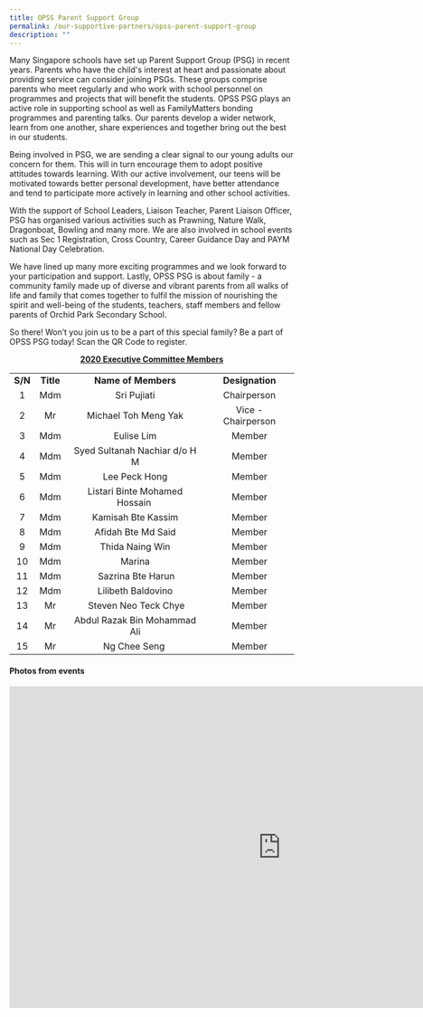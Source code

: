 ```yaml
---
title: OPSS Parent Support Group
permalink: /our-supportive-partners/opss-parent-support-group
description: ""
---
```

<p>Many Singapore schools have set up Parent Support Group (PSG) in recent years. Parents who have the child's interest at heart and passionate about providing service can consider joining PSGs. These groups comprise parents who meet regularly and who work with school personnel on programmes and projects that will benefit the students. OPSS PSG plays an active role in supporting school as well as FamilyMatters bonding programmes and parenting talks. Our parents develop a wider network, learn from one another, share experiences and together bring out the best in our students.&nbsp;</p>
<p>Being involved in PSG, we are sending a clear signal to our young adults our concern for them. This will in turn encourage them to adopt positive attitudes towards learning. With our active involvement, our teens will be motivated towards better personal development, have better attendance and tend to participate more actively in learning and other school activities.&nbsp;</p>
<p>With the support of School Leaders, Liaison Teacher, Parent Liaison Officer, PSG has organised various activities such as Prawning, Nature Walk, Dragonboat, Bowling and many more. We are also involved in school events such as Sec 1 Registration, Cross Country, Career Guidance Day and PAYM National Day Celebration.&nbsp;</p>
<p>We have lined up many more exciting programmes and we look forward to your participation and support. Lastly, OPSS PSG is about family - a community family made up of diverse and vibrant parents from all walks of life and family that comes together to fulfil the mission of nourishing the spirit and well-being of the students, teachers, staff members and fellow parents of Orchid Park Secondary School.&nbsp;</p>
<p>So there! Won&rsquo;t you join us to be a part of this special family? Be a part of OPSS PSG today! Scan the QR Code to register.</p>
<p style="text-align: center;"><strong><u>2020 Executive Committee Members</u></strong></p>
<table style="margin-left: auto; margin-right: auto;">
<tbody>
<tr>
<td style="text-align: center;"><strong>S/N</strong></td>
<td style="text-align: center;"><strong>Title</strong></td>
<td style="text-align: center;"><strong>Name of Members</strong></td>
<td style="text-align: center;"><strong>Designation</strong></td>
</tr>
<tr>
<td style="text-align: center;">1</td>
<td style="text-align: center;">Mdm</td>
<td style="text-align: center;">Sri Pujiati</td>
<td style="text-align: center;">Chairperson</td>
</tr>
<tr>
<td style="text-align: center;">2</td>
<td style="text-align: center;">Mr</td>
<td style="text-align: center;">Michael Toh Meng Yak</td>
<td style="text-align: center;">Vice - Chairperson</td>
</tr>
<tr>
<td style="text-align: center;">3</td>
<td style="text-align: center;">Mdm</td>
<td style="text-align: center;">Eulise Lim</td>
<td style="text-align: center;">Member</td>
</tr>
<tr>
<td style="text-align: center;">4</td>
<td style="text-align: center;">Mdm</td>
<td style="text-align: center;">Syed Sultanah Nachiar d/o H M</td>
<td style="text-align: center;">Member</td>
</tr>
<tr>
<td style="text-align: center;">5</td>
<td style="text-align: center;">Mdm</td>
<td style="text-align: center;">Lee Peck Hong</td>
<td style="text-align: center;">Member</td>
</tr>
<tr>
<td style="text-align: center;">6</td>
<td style="text-align: center;">Mdm</td>
<td style="text-align: center;">Listari Binte Mohamed Hossain&nbsp;</td>
<td style="text-align: center;">Member</td>
</tr>
<tr>
<td style="text-align: center;">7</td>
<td style="text-align: center;">Mdm</td>
<td style="text-align: center;">Kamisah Bte Kassim</td>
<td style="text-align: center;">Member</td>
</tr>
<tr>
<td style="text-align: center;">8</td>
<td style="text-align: center;">Mdm</td>
<td style="text-align: center;">Afidah Bte Md Said</td>
<td style="text-align: center;">Member</td>
</tr>
<tr>
<td style="text-align: center;">9</td>
<td style="text-align: center;">Mdm</td>
<td style="text-align: center;">Thida Naing Win</td>
<td style="text-align: center;">Member</td>
</tr>
<tr>
<td style="text-align: center;">10</td>
<td style="text-align: center;">Mdm</td>
<td style="text-align: center;">Marina</td>
<td style="text-align: center;">Member</td>
</tr>
<tr>
<td style="text-align: center;">11</td>
<td style="text-align: center;">Mdm</td>
<td style="text-align: center;">&nbsp;Sazrina Bte Harun</td>
<td style="text-align: center;">Member</td>
</tr>
<tr>
<td style="text-align: center;">12</td>
<td style="text-align: center;">Mdm</td>
<td style="text-align: center;">Lilibeth Baldovino</td>
<td style="text-align: center;">Member</td>
</tr>
<tr>
<td style="text-align: center;">13</td>
<td style="text-align: center;">Mr</td>
<td style="text-align: center;">&nbsp;Steven Neo Teck Chye</td>
<td style="text-align: center;">Member</td>
</tr>
<tr>
<td style="text-align: center;">14</td>
<td style="text-align: center;">Mr</td>
<td style="text-align: center;">Abdul Razak Bin Mohammad Ali</td>
<td style="text-align: center;">Member</td>
</tr>
<tr>
<td style="text-align: center;">15</td>
<td style="text-align: center;">Mr</td>
<td style="text-align: center;">Ng Chee Seng&nbsp;</td>
<td style="text-align: center;">Member</td>
</tr>
</tbody>
</table>
<h4>Photos from events</h4>
<iframe src="https://docs.google.com/presentation/d/e/2PACX-1vRf_JSs-FTwOW-dhqBgAa1xCHSdL2bj4dJdYIavyP_8xB4b9EVh3QRpUdJvMHvrdxnE0EDFcdV4btiF/embed?start=false&loop=false&delayms=10000" frameborder="0" width="960" height="569" allowfullscreen="true" ></iframe>